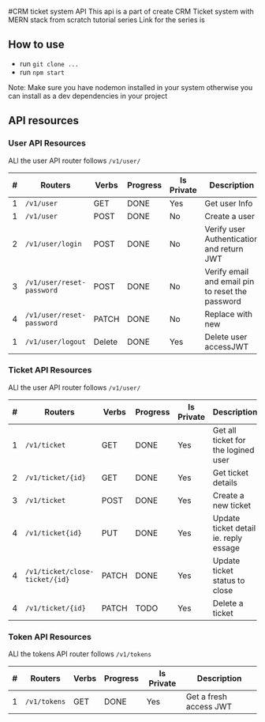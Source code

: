 #CRM ticket system API
This api is a part of create CRM Ticket system with MERN stack from scratch tutorial series
Link for the series is 

## How to use
- run `git clone ...`
- run `npm start`

Note: Make sure you have nodemon installed in your system otherwise you can install as a dev dependencies in your project


## API resources

### User API Resources 

ALl the user API router follows `/v1/user/`

|#  | Routers                              |Verbs |   Progress   | Is Private|            Description                           |
|---|--------------------------------------|------|--------------|-----------|--------------------------------------------------|
|1  |`/v1/user`                            |GET   |    DONE      | Yes       | Get user Info                                    |
|1  |`/v1/user`                            |POST  |    DONE      | No        | Create a user                                    |
|2  |`/v1/user/login`                      |POST  |    DONE      | No        | Verify user Authentication and return JWT        |
|3  |`/v1/user/reset-password`             |POST  |    DONE      | No        | Verify email and email pin to reset the password |
|4  |`/v1/user/reset-password`             |PATCH |    DONE      | No        | Replace with new                                 |
|1  |`/v1/user/logout`                     |Delete|    DONE      | Yes       | Delete user accessJWT                            |


### Ticket API Resources 

ALl the user API router follows `/v1/user/`

|#  | Routers                              |Verbs |   Progress   | Is Private|            Description                           |
|---|--------------------------------------|------|--------------|-----------|--------------------------------------------------|
|1  |`/v1/ticket`                          |GET   |    DONE      | Yes        | Get all ticket for the logined user             |
|2  |`/v1/ticket/{id}`                     |GET   |    DONE      | Yes        | Get ticket details                              |
|3  |`/v1/ticket`                          |POST  |    DONE      | Yes        | Create a new ticket                             |
|4  |`/v1/ticket{id}`                      |PUT   |    DONE      | Yes        | Update ticket detail ie. reply essage           |
|4  |`/v1/ticket/close-ticket/{id}`        |PATCH |    DONE      | Yes        | Update ticket status to close                   |
|4  |`/v1/ticket/{id}`                     |PATCH |    TODO      | Yes        | Delete a ticket                                 |

### Token API Resources 

ALl the tokens API router follows `/v1/tokens`

|#  | Routers                              |Verbs |   Progress   | Is Private|            Description                           |
|---|--------------------------------------|------|--------------|-----------|--------------------------------------------------|
|1  |`/v1/tokens`                          |GET   |    DONE      | Yes       | Get a fresh access JWT                           |
